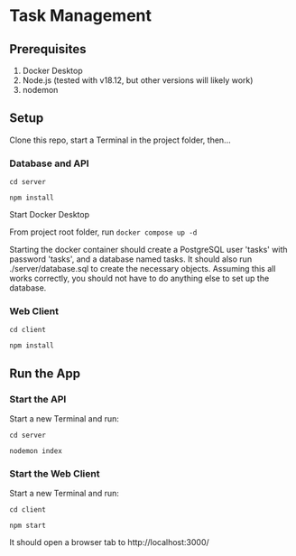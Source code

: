 # Task Management

## Prerequisites

1. Docker Desktop
1. Node.js (tested with v18.12, but other versions will likely work)
1. nodemon

## Setup

Clone this repo, start a Terminal in the project folder, then...

### Database and API

`cd server`

`npm install`

Start Docker Desktop

From project root folder, run `docker compose up -d`

Starting the docker container should create a PostgreSQL user 'tasks' with password 'tasks', and a database named tasks. It should also run ./server/database.sql to create the necessary objects. Assuming this all works correctly, you should not have to do anything else to set up the database.

### Web Client

`cd client`

`npm install`

## Run the App

### Start the API

Start a new Terminal and run:

`cd server`

`nodemon index`

### Start the Web Client

Start a new Terminal and run:

`cd client`

`npm start`

It should open a browser tab to http://localhost:3000/
